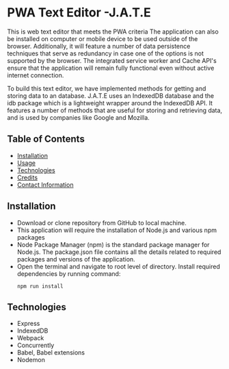 # PWA Text Editor -J.A.T.E

This is web text editor that meets the PWA criteria The application can also be installed on computer or mobile device to be used outside of the browser.  Additionally, it will feature a number of data persistence techniques that serve as redundancy in case one of the options is not supported by the browser.
The integrated service worker and Cache API's ensure that the application will remain fully functional even without active internet connection.

To build this text editor, we have implemented methods for getting and storing data to an database. J.A.T.E uses an IndexedDB database and the idb package which is a lightweight wrapper around the IndexedDB API. It features a number of methods that are useful for storing and retrieving data, and is used by companies like Google and Mozilla.

## Table of Contents

- [Installation](#installation)
- [Usage](#usage)
- [Technologies](#technologies)
- [Credits](#credits)
- [Contact Information](#contact-information)


## Installation

- Download or clone repository from GitHub to local machine.
- This application will require the installation of Node.js and various npm packages
- Node Package Manager (npm) is the standard package manager for Node.js. The package.json file contains all the details related to required packages and versions of the application.
- Open the terminal and navigate to root level of directory. Install required dependencies  by running command:
   ```
   npm run install
   ```

## Technologies

- Express
- IndexedDB
- Webpack 
- Concurrently
- Babel, Babel extensions
- Nodemon